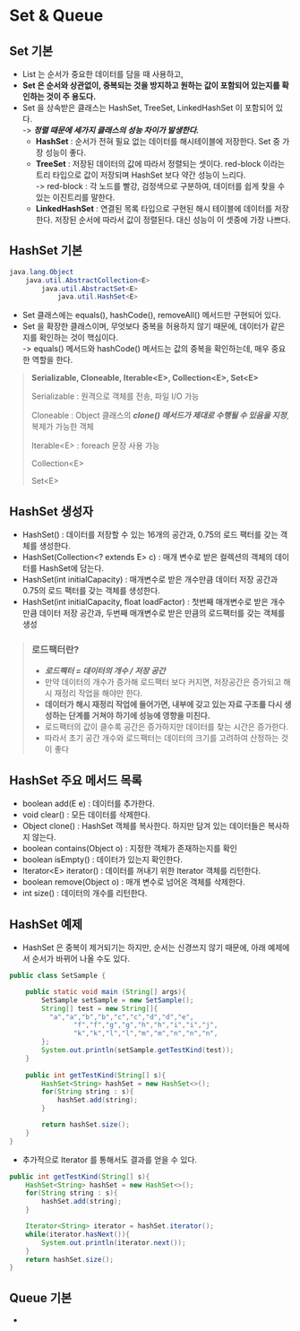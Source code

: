 # Set & Queue

## Set 기본

* List 는 순서가 중요한 데이터를 담을 때 사용하고,&#x20;
* **Set 은 순서와 상관없이, 중복되는 것을 방지하고 원하는 값이 포함되어 있는지를 확인하는 것이 주 용도다.**
* Set 을 상속받은 클래스는 HashSet, TreeSet, LinkedHashSet 이 포함되어 있다. \
  \-> _**정렬 때문에 세가지 클래스의 성능 차이가 발생한다.**_&#x20;
  * **HashSet** : 순서가 전혀 필요 없는 데이터를 해시테이블에 저장한다. Set 중 가장 성능이 좋다.
  * **TreeSet** : 저장된 데이터의 값에 따라서 정렬되는 셋이다. red-block 이라는 트리 타입으로 값이 저장되며 HashSet 보다 약간 성능이 느리다.\
    \-> red-block : 각 노드를 빨강, 검정색으로 구분하여, 데이터를 쉽게 찾을 수 있는 이진트리를 말한다.&#x20;
  * **LinkedHashSet** : 연결된 목록 타입으로 구현된 해시 테이블에 데이터를 저장한다. 저장된 순서에 따라서 값이 정렬된다. 대신 성능이 이 셋중에 가장 나쁘다.&#x20;

## HashSet 기본

```java
java.lang.Object
    java.util.AbstractCollection<E>
        java.util.AbstractSet<E>
            java.util.HashSet<E>
```

* Set 클래스에는 equals(), hashCode(), removeAll() 메서드만 구현되어 있다.&#x20;
* Set 을 확장한 클래스이며, 무엇보다 중복을 허용하지 않기 때문에, 데이터가 같은지를 확인하는 것이 핵심이다.\
  \-> equals() 메서드와 hashCode() 메서드는 값의 중복을 확인하는데, 매우 중요한 역할을 한다.&#x20;

> **Serializable, Cloneable, Iterable\<E>, Collection\<E>, Set\<E>**
>
> Serializable : 원격으로 객체를 전송, 파일 I/O 가능
>
> Cloneable : Object 클래스의 _**clone() 메서드가 제대로 수행될 수 있음을 지정**_, 복제가 가능한 객체
>
> Iterable\<E> : foreach 문장 사용 가능
>
> Collection\<E>
>
> Set\<E>&#x20;

## HashSet 생성자

* HashSet() : 데이터를 저장할 수 있는 16개의 공간과, 0.75의 로드 팩터를 갖는 객체를 생성한다.
* HashSet(Collection\<? extends E> c) : 매개 변수로 받은 컬렉션의 객체의 데이터를 HashSet에 담는다.
* HashSet(int initialCapacity) : 매개변수로 받은 개수만큼 데이터 저장 공간과 0.75의 로드 팩터를 갖는 객체를 생성한다.
* HashSet(int initialCapacity, float loadFactor) : 첫번째 매개변수로 받은 개수만큼 데이터 저장 공간과, 두번째 매개변수로 받은 만큼의 로드팩터를 갖는 객체를 생성

> ### **로드팩터란?**
>
> * _**로드팩터 = 데이터의 개수 / 저장 공간**_
> * 만약 데이터의 개수가 증가해 로드팩터 보다 커지면, 저장공간은 증가되고 해시 재정리 작업을 해야만 한다.&#x20;
> * **데이터가 해시 재정리 작업에 들어가면, 내부에 갖고 있는 자료 구조를 다시 생성하는 단계를 거쳐야 하기에 성능에 영향을 미친다.**
> * 로드팩터의 값이 클수록 공간은 증가하지만 데이터를 찾는 시간은 증가한다.&#x20;
> * 따라서 초기 공간 개수와 로드팩터는 데이터의 크기를 고려하여 산정하는 것이 좋다

## HashSet 주요 메서드 목록

* boolean add(E e) : 데이터를 추가한다.
* void clear() : 모든 데이터를 삭제한다.
* Object clone() : HashSet 객체를 복사한다. 하지만 담겨 있는 데이터들은 복사하지 않는다.&#x20;
* boolean contains(Object o) : 지정한 객체가 존재하는지를 확인
* boolean isEmpty() : 데이터가 있는지 확인한다.&#x20;
* Iterator\<E> iterator() : 데이터를 꺼내기 위한 Iterator 객체를 리턴한다.
* boolean remove(Object o) : 매개 변수로 넘어온 객체를 삭제한다.&#x20;
* int size() : 데이터의 개수를 리턴한다.&#x20;

## HashSet 예제

* HashSet 은 중복이 제거되기는 하지만, 순서는 신경쓰지 않기 때문에, 아래 예제에서 순서가 바뀌어 나올 수도 있다.&#x20;

```java
public class SetSample {

    public static void main (String[] args){
        SetSample setSample = new SetSample();
        String[] test = new String[]{
          "a","a","b","b","c","c","d","d","e",
                "f","f","g","g","h","h","i","i","j",
                "k","k","l","l","m","m","n","n","n",
        };
        System.out.println(setSample.getTestKind(test));
    }
    
    public int getTestKind(String[] s){
        HashSet<String> hashSet = new HashSet<>();
        for(String string : s){
            hashSet.add(string);
        }

        return hashSet.size();
    }
}
```

* 추가적으로 Iterator 를 통해서도 결과를 얻을 수 있다.&#x20;

```java
public int getTestKind(String[] s){
    HashSet<String> hashSet = new HashSet<>();
    for(String string : s){
        hashSet.add(string);
    }

    Iterator<String> iterator = hashSet.iterator();
    while(iterator.hasNext()){
        System.out.println(iterator.next());
    }
    return hashSet.size();
}
```

## Queue 기본

*
